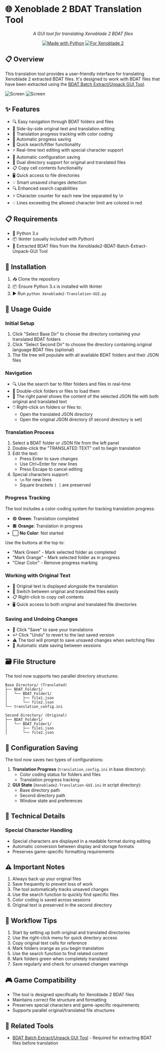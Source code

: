 # 🌐 Xenoblade 2 BDAT Translation Tool

<div align="center">

*A GUI tool for translating Xenoblade 2 BDAT files*

[![Made with Python](https://img.shields.io/badge/Made%20with-Python-1f425f.svg)](https://www.python.org/)
[![For Xenoblade 2](https://img.shields.io/badge/For-Xenoblade%202-red.svg)](https://www.nintendo.com/games/detail/xenoblade-chronicles-2-switch/)

</div>

## 📋 Overview

This translation tool provides a user-friendly interface for translating Xenoblade 2 extracted BDAT files. It's designed to work with BDAT files that have been extracted using the [BDAT Batch Extract/Unpack GUI Tool](https://github.com/rsc-pl/Xenoblade2-BDAT-Batch-Extract-Unpack-GUI).

![Screen](graphics/GUI.jpg)
![Screen](graphics/GUI2.jpg)

## ✨ Features

- 🔍 Easy navigation through BDAT folders and files
- 📝 Side-by-side original text and translation editing
- 🎨 Translation progress tracking with color coding
- 🔄 Automatic progress saving
- 🔎 Quick search/filter functionality
- ⚡ Real-time text editing with special character support
- 💾 Automatic configuration saving
- 🔄 Dual directory support for original and translated files
- 📋 Copy cell contents functionality
- 🖥️ Quick access to file directories
- 💡 Smart unsaved changes detection
- 🔍 Enhanced search capabilities
- ⚡ Character counter for each new line separated by \n
- 💡 Lines exceeding the allowed character limit are colored in red

## 📋 Requirements

- 🐍 Python 3.x
- 📦 tkinter (usually included with Python)
- 📂 Extracted BDAT files from the Xenoblade2-BDAT-Batch-Extract-Unpack-GUI Tool

## 🚀 Installation

1. 📥 Clone the repository
2. 📦 Ensure Python 3.x is installed with tkinter
3. ▶️ Run `python Xenoblade2-Translation-GUI.py`

## 📖 Usage Guide

### Initial Setup

1. Click "Select Base Dir" to choose the directory containing your translated BDAT folders
2. Click "Select Second Dir" to choose the directory containing original language BDAT files (optional)
3. The file tree will populate with all available BDAT folders and their JSON files

### Navigation

- 🔍 Use the search bar to filter folders and files in real-time
- 📂 Double-click folders or files to load them
- 📑 The right panel shows the content of the selected JSON file with both original and translated text
- 🖱️ Right-click on folders or files to:
  - Open the translated JSON directory
  - Open the original JSON directory (if second directory is set)

### Translation Process

1. Select a BDAT folder or JSON file from the left panel
2. Double-click the "TRANSLATED TEXT" cell to begin translation
3. Edit the text:
   - Press Enter to save changes
   - Use Ctrl+Enter for new lines
   - Press Escape to cancel editing
4. Special characters support:
   - `\n` for new lines
   - Square brackets `[ ]` are preserved

### Progress Tracking

The tool includes a color-coding system for tracking translation progress:

- 🟢 **Green**: Translation completed
- 🟧 **Orange**: Translation in progress
- ⬜ **No Color**: Not started

Use the buttons at the top to:
- "Mark Green" - Mark selected folder as completed
- "Mark Orange" - Mark selected folder as in progress
- "Clear Color" - Remove progress marking

### Working with Original Text

- 📝 Original text is displayed alongside the translation
- 🔄 Switch between original and translated files easily
- 📋 Right-click to copy cell contents
- 🖥️ Quick access to both original and translated file directories

### Saving and Undoing Changes

- 💾 Click "Save" to save your translations
- ↩️ Click "Undo" to revert to the last saved version
- ⚠️ The tool will prompt to save unsaved changes when switching files
- 🔄 Automatic state saving between sessions

## 🗃️ File Structure

The tool now supports two parallel directory structures:
```
Base Directory/ (Translated)
├── BDAT_Folder1/
│   └── BDAT_Folder1/
│       ├── file1.json
│       └── file2.json
└── translation_config.ini

Second Directory/ (Original)
├── BDAT_Folder1/
│   └── BDAT_Folder1/
│       ├── file1.json
│       └── file2.json
```

## 💾 Configuration Saving

The tool now saves two types of configurations:
1. **Translation Progress** (`translation_config.ini` in base directory):
   - Color coding status for folders and files
   - Translation progress tracking
2. **GUI State** (`Xenoblade2-Translation-GUI.ini` in script directory):
   - Base directory path
   - Second directory path
   - Window state and preferences

## 🔧 Technical Details

### Special Character Handling
- Special characters are displayed in a readable format during editing
- Automatic conversion between display and storage formats
- Preserves game-specific formatting requirements

## ⚠️ Important Notes

1. Always back up your original files
2. Save frequently to prevent loss of work
3. The tool automatically tracks unsaved changes
4. Use the search function to quickly find specific files
5. Color coding is saved across sessions
6. Original text is preserved in the second directory

## 🔄 Workflow Tips

1. Start by setting up both original and translated directories
2. Use the right-click menu for quick directory access
3. Copy original text cells for reference
4. Mark folders orange as you begin translation
5. Use the search function to find related content
6. Mark folders green when completely translated
7. Save regularly and check for unsaved changes warnings

## 🎮 Game Compatibility

- The tool is designed specifically for Xenoblade 2 BDAT files
- Maintains correct file structure and formatting
- Preserves special characters and game-specific requirements
- Supports parallel original/translated file structures

## 🔗 Related Tools

- [BDAT Batch Extract/Unpack GUI Tool](https://github.com/rsc-pl/Xenoblade2-BDAT-Batch-Extract-Unpack-GUI) - Required for extracting BDAT files before translation
